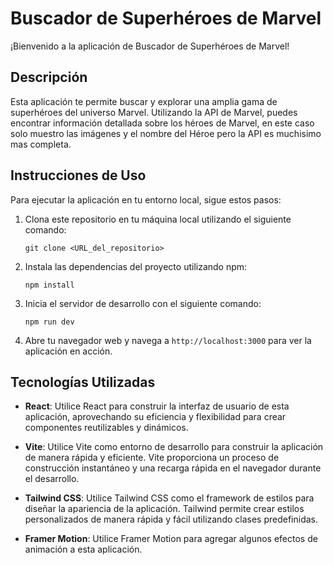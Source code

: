 # Buscador de Superhéroes de Marvel

¡Bienvenido a la aplicación de Buscador de Superhéroes de Marvel!

## Descripción

Esta aplicación te permite buscar y explorar una amplia gama de superhéroes del universo Marvel. Utilizando la API de Marvel, puedes encontrar información detallada sobre los héroes de Marvel, en este caso solo muestro las imágenes y el nombre del Héroe pero la API es muchisimo mas completa.

## Instrucciones de Uso

Para ejecutar la aplicación en tu entorno local, sigue estos pasos:

1. Clona este repositorio en tu máquina local utilizando el siguiente comando:

   ```
   git clone <URL_del_repositorio>
   ```

2. Instala las dependencias del proyecto utilizando npm:

   ```
   npm install
   ```

3. Inicia el servidor de desarrollo con el siguiente comando:

   ```
   npm run dev
   ```

4. Abre tu navegador web y navega a `http://localhost:3000` para ver la aplicación en acción.

## Tecnologías Utilizadas

- **React**: Utilice React para construir la interfaz de usuario de esta aplicación, aprovechando su eficiencia y flexibilidad para crear componentes reutilizables y dinámicos.

- **Vite**: Utilice Vite como entorno de desarrollo para construir la aplicación de manera rápida y eficiente. Vite proporciona un proceso de construcción instantáneo y una recarga rápida en el navegador durante el desarrollo.

- **Tailwind CSS**: Utilice Tailwind CSS como el framework de estilos para diseñar la apariencia de la aplicación. Tailwind permite crear estilos personalizados de manera rápida y fácil utilizando clases predefinidas.

- **Framer Motion**: Utilice Framer Motion para agregar algunos efectos de animación a esta aplicación.
